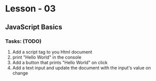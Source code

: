 # Lesson - 03
## JavaScript Basics

### Tasks: (TODO)

1) Add a script tag to you Html document
2) print "Hello World" in the console
3) Add a button that prints "Hello World" on click
4) Add a text input and update the document with the input's value on change